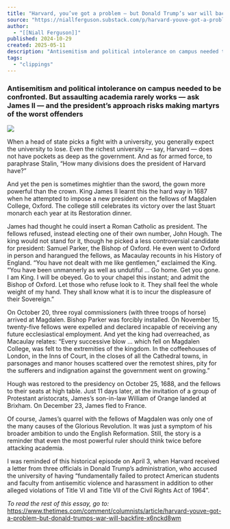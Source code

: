 ```yaml
---
title: "Harvard, you’ve got a problem — but Donald Trump’s war will backfire"
source: "https://niallferguson.substack.com/p/harvard-youve-got-a-problem-but-donald?publication_id=3072903&post_id=163307841&isFreemail=true&r=7br8e&triedRedirect=true"
author:
  - "[[Niall Ferguson]]"
published: 2024-10-29
created: 2025-05-11
description: "Antisemitism and political intolerance on campus needed to be confronted. But assaulting academia rarely works — ask James II — and the president’s approach risks making martyrs of the worst offenders"
tags:
  - "clippings"
---
```

### Antisemitism and political intolerance on campus needed to be confronted. But assaulting academia rarely works — ask James II — and the president’s approach risks making martyrs of the worst offenders

![](https://substackcdn.com/image/fetch/w_424)

When a head of state picks a fight with a university, you generally expect the university to lose. Even the richest university — say, Harvard — does not have pockets as deep as the government. And as for armed force, to paraphrase Stalin, “How many divisions does the president of Harvard have?”

And yet the pen is sometimes mightier than the sword, the gown more powerful than the crown. King James II learnt this the hard way in 1687 when he attempted to impose a new president on the fellows of Magdalen College, Oxford. The college still celebrates its victory over the last Stuart monarch each year at its Restoration dinner.

James had thought he could insert a Roman Catholic as president. The fellows refused, instead electing one of their own number, John Hough. The king would not stand for it, though he picked a less controversial candidate for president: Samuel Parker, the Bishop of Oxford. He even went to Oxford in person and harangued the fellows, as Macaulay recounts in his History of England. “You have not dealt with me like gentlemen,” exclaimed the King. “You have been unmannerly as well as undutiful … Go home. Get you gone. I am King. I will be obeyed. Go to your chapel this instant; and admit the Bishop of Oxford. Let those who refuse look to it. They shall feel the whole weight of my hand. They shall know what it is to incur the displeasure of their Sovereign.”

On October 20, three royal commissioners (with three troops of horse) arrived at Magdalen. Bishop Parker was forcibly installed. On November 15, twenty-five fellows were expelled and declared incapable of receiving any future ecclesiastical employment. And yet the king had overreached, as Macaulay relates: “Every successive blow … which fell on Magdalen College, was felt to the extremities of the kingdom. In the coffeehouses of London, in the Inns of Court, in the closes of all the Cathedral towns, in parsonages and manor houses scattered over the remotest shires, pity for the sufferers and indignation against the government went on growing.”

Hough was restored to the presidency on October 25, 1688, and the fellows to their seats at high table. Just 11 days later, at the invitation of a group of Protestant aristocrats, James’s son-in-law William of Orange landed at Brixham. On December 23, James fled to France.

Of course, James’s quarrel with the fellows of Magdalen was only one of the many causes of the Glorious Revolution. It was just a symptom of his broader ambition to undo the English Reformation. Still, the story is a reminder that even the most powerful ruler should think twice before attacking academia.

I was reminded of this historical episode on April 3, when Harvard received a letter from three officials in Donald Trump’s administration, who accused the university of having “fundamentally failed to protect American students and faculty from antisemitic violence and harassment in addition to other alleged violations of Title VI and Title VII of the Civil Rights Act of 1964”.

*To read the rest of this essay, go to:* https://www.thetimes.com/comment/columnists/article/harvard-youve-got-a-problem-but-donald-trumps-war-will-backfire-x6nckd8wm